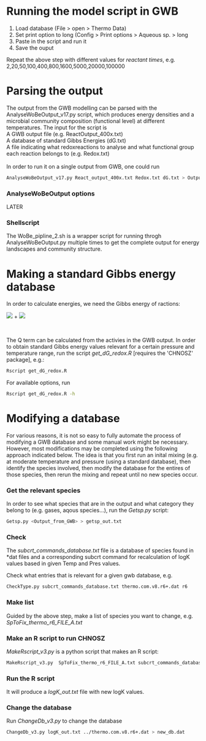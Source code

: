 # Running the model script in GWB
1. Load database (File > open > Thermo Data)
2. Set print option to long (Config > Print options > Aqueous sp. > long
3. Paste in the script and run it
4. Save the ouput

Repeat the above step with different values for *reactant times*, e.g. 
2,20,50,100,400,800,1600,5000,20000,100000


# Parsing the output
The output from the GWB modelling can be parsed with the AnalyseWoBeOutput_v17.py script, which produces energy densities and a microbial community composition (functional level) at different temperatures. The input for the script is <br/>
A GWB output file (e.g. ReactOutput_400x.txt) <br/>
A database of standard Gibbs Energies (dG.txt) <br/>
A file indicating what redoxreactions to analyse and what functional group each reaction belongs to (e.g. Redox.txt) <br/>
<br/>
In order to run it on a single output from GWB, one could run
```sh
AnalyseWoBeOutput_v17.py React_output_400x.txt Redox.txt dG.txt > Output.txt
```

### AnalyseWoBeOutput options
LATER

### Shellscript
The  WoBe_pipline_2.sh is a wrapper script for running throgh AnalyseWoBeOutput.py multiple times to get the complete output for energy landscapes and community structure.

# Making a standard Gibbs energy database
In order to calculate energies, we need the Gibbs energy of ractions:
<br/>


<img src="https://render.githubusercontent.com/render/math?math=\Delta G_r = \Delta G^0"> +
<img src="https://render.githubusercontent.com/render/math?math=RTlnQ"> 

<br/>

The Q term can be calculated from the activies in the GWB output. In order to obtain standard Gibbs energy values relevant for a certain pressure and temperature range, run the script *get_dG_redox.R* [requires the 'CHNOSZ' package], e.g.:

```sh
Rscript get_dG_redox.R
```

For available options, run

```sh
Rscript get_dG_redox.R -h
```

# Modifying a database
For various reasons, it is not so easy to fully automate the process of modifying a GWB database and some manual work might be necessary. However, most modifications may be completed using the following approach indicated below. The idea is that you first run an inital mixing (e.g. at moderate temperature and pressure (using a standard database), then identify the species involved, then modify the database for the entires of those species, then rerun the mixing and repeat until no new species occur. 

### Get the relevant species
In order to see what species that are in the output and what category they belong to (e.g. gases, aqous species...), run the *Getsp.py* script:

```sh
Getsp.py <Output_from_GWB> > getsp_out.txt
```

### Check 
The *subcrt_commands_database.txt* file is a database of species found in *dat files and a corresponding subcrt command for recalculation of logK values based in given Temp and Pres values.

Check what entries that is relevant for a given gwb database, e.g.


```sh
CheckType.py subcrt_commands_database.txt thermo.com.v8.r6+.dat r6
```

### Make list

Guided by the above step, make a list of species you want to change, e.g. *SpToFix_thermo_r6_FILE_A.txt*


### Make an R script to run CHNOSZ

*MakeRscript_v3.py* is a python script that makes an R script:

```sh
MakeRscript_v3.py  SpToFix_thermo_r6_FILE_A.txt subcrt_commands_database.txt r6 > r_script.txt
```

### Run the R script

It will produce a *logK_out.txt* file with new logK values.

### Change the database

Run *ChangeDb_v3.py* to change the database

```sh
ChangeDb_v3.py logK_out.txt ../thermo.com.v8.r6+.dat > new_db.dat
```


